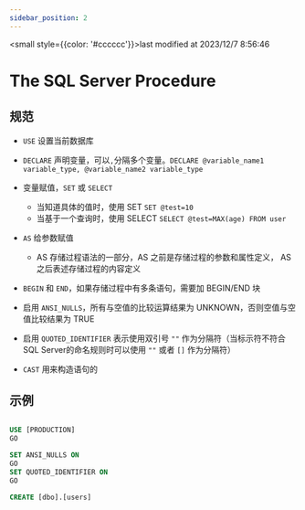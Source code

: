 ```yaml
---
sidebar_position: 2
---
```

    
<small style={{color: '#cccccc'}}>last modified at 2023/12/7 8:56:46</small>
# The SQL Server Procedure

## 规范

- `USE` 设置当前数据库
- `DECLARE` 声明变量，可以`,`分隔多个变量。`DECLARE @variable_name1 variable_type, @variable_name2 variable_type`

- 变量赋值，`SET` 或 `SELECT`
  - 当知道具体的值时，使用 SET `SET @test=10`
  - 当基于一个查询时，使用 SELECT `SELECT @test=MAX(age) FROM user`

- `AS` 给参数赋值
  - AS 存储过程语法的一部分，AS 之前是存储过程的参数和属性定义， AS 之后表述存储过程的内容定义

- `BEGIN` 和 `END`，如果存储过程中有多条语句，需要加 BEGIN/END 块

- 启用 `ANSI_NULLS`，所有与空值的比较运算结果为 UNKNOWN，否则空值与空值比较结果为 TRUE

- 启用 `QUOTED_IDENTIFIER` 表示使用双引号 `""` 作为分隔符（当标示符不符合 SQL Server的命名规则时可以使用 `""` 或者 `[]` 作为分隔符）

- `CAST` 用来构造语句的

## 示例

```sql

USE [PRODUCTION]
GO

SET ANSI_NULLS ON
GO
SET QUOTED_IDENTIFIER ON
GO

CREATE [dbo].[users]

```
      